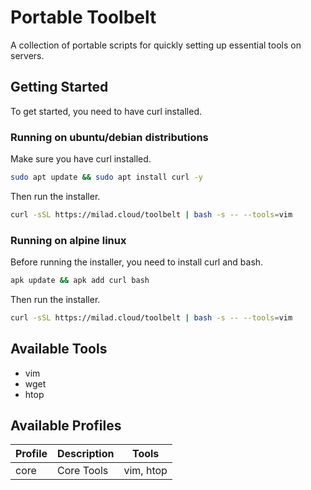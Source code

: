 # Portable Toolbelt

A collection of portable scripts for quickly setting up essential tools on servers.

## Getting Started

To get started, you need to have curl installed.

### Running on ubuntu/debian distributions

Make sure you have curl installed.

```bash
sudo apt update && sudo apt install curl -y
```

Then run the installer.

```bash
curl -sSL https://milad.cloud/toolbelt | bash -s -- --tools=vim
```

### Running on alpine linux

Before running the installer, you need to install curl and bash.

```bash
apk update && apk add curl bash
```

Then run the installer.

```bash
curl -sSL https://milad.cloud/toolbelt | bash -s -- --tools=vim
```

## Available Tools

- vim
- wget
- htop

## Available Profiles

| Profile | Description | Tools |
|---------|-------------|-------|
| core    | Core Tools  | vim, htop |
